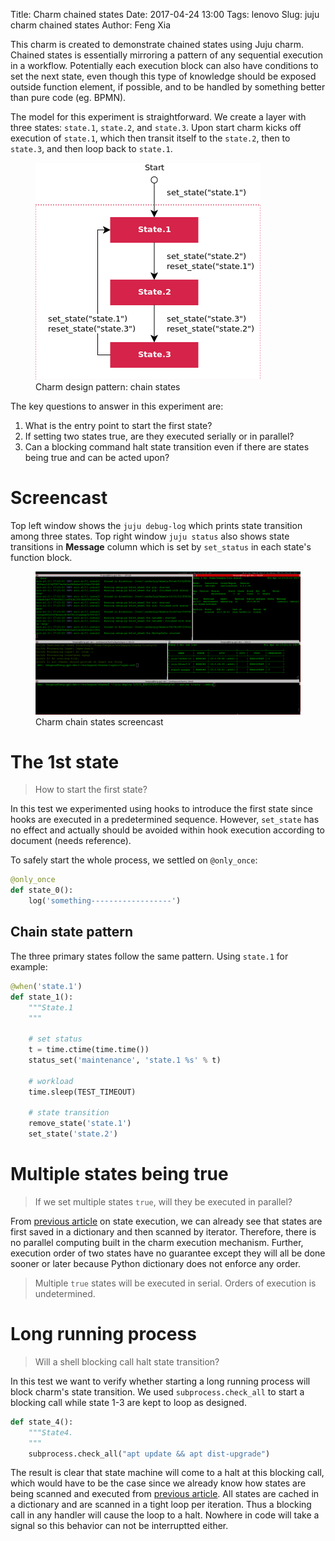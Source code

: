 Title: Charm chained states
Date: 2017-04-24 13:00
Tags: lenovo
Slug: juju charm chained states
Author: Feng Xia

This charm is created to demonstrate chained states using Juju
charm. Chained states is essentially mirroring a pattern of any sequential
execution in a workflow. Potentially each execution block can also
have conditions to set the next state, even though this type of knowledge
should be exposed outside function element, if possible, and to be
handled by something better than pure code (eg. BPMN).

The model for this experiment is straightforward. We create a layer
with three states: `state.1`, `state.2`, and `state.3`. Upon start
charm kicks off execution of `state.1`, which then transit itself to
the `state.2`, then to `state.3`, and then loop back to `state.1`.

<figure class="row">
  <img class="img-responsive center"
       src="/images/charm%20chain%20states.png" />
  <figcaption>Charm design pattern: chain states</figcaption>
</figure>

The key questions to answer in this experiment are:

1. What is the entry point to start the first state?
2. If setting two states true, are they executed serially or
   in parallel?
3. Can a blocking command halt state transition even if there are
   states being true and can be acted upon? 
   
# Screencast

Top left window shows the `juju debug-log` which prints state
transition among three states. Top right window `juju status` also
shows state transitions in **Message** column which is set by
`set_status` in each state's function block.

<figure class="row">
  <img class="img-responsive center"
       src="/images/charm%20chained%20states%20screencast.gif" />
  <figcaption>Charm chain states screencast</figcaption>
</figure>


# The 1st state

> How to start the first state?

In this test we experimented using hooks to introduce the first state since hooks
are executed in a predetermined sequence. However, `set_state` has no
effect and actually should be avoided within hook execution according
to document (needs reference).

To safely start the whole process, we settled on `@only_once`:

```python
@only_once
def state_0():
    log('something------------------')
```

## Chain state pattern

The three primary states follow the same pattern. Using `state.1` for example:

```python
@when('state.1')
def state_1():
    """State.1
    """

    # set status
    t = time.ctime(time.time())
    status_set('maintenance', 'state.1 %s' % t)

    # workload
    time.sleep(TEST_TIMEOUT)

    # state transition
    remove_state('state.1')
    set_state('state.2')
```

# Multiple states being true

> If we set multiple states `true`, will they be executed in parallel?

From [previous article][1] on state execution, we can already see that
states are first saved in a dictionary and then scanned by
iterator. Therefore, there is no parallel computing built in the charm
execution mechanism. Further, execution order of two states have no
guarantee except they will all be done sooner or later because Python
dictionary does not enforce any order.

[1]: {filename}/workspace/openstack/charm_reactive.md

> Multiple `true` states will be executed in serial.
> Orders of execution is undetermined.

# Long running process

> Will a shell blocking call halt state transition?

In this test we want to verify whether starting a long running process
will block charm's state transition. We used `subprocess.check_all` to
start a blocking call while state 1-3 are kept to loop as designed.

```python
def state_4():
    """State4.
    """
    subprocess.check_all("apt update && apt dist-upgrade")
```

The result is clear that state machine will come to a halt at this
blocking call, which would have to be the case since we already know
how states are being scanned and executed
from [previous article][1]. All states are cached in a dictionary and
are scanned in a tight loop per iteration. Thus a blocking call in any
handler will cause the loop to a halt. Nowhere in code will take a
signal so this behavior can not be interruptted either.
